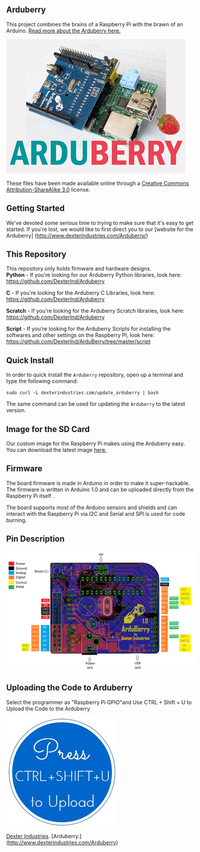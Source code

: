 ## **Arduberry**
This project combines the brains of a Raspberry Pi with the brawn of an Arduino.  [Read more about the Arduberry here.](http://www.dexterindustries.com/Arduberry)

![Picture](Arduberry_Logo_3%20copy.jpg)

These files have been made available online through a [Creative Commons Attribution-ShareAlike 3.0](http://creativecommons.org/licenses/by-sa/3.0/) license.

## Getting Started

We've devoted some serious time to trying to make sure that it's easy to get started.  If you're lost, we would like to first direct you to our [website for the Arduberry] (http://www.dexterindustries.com/Arduberry/)

## This Repository

This repository only holds firmware and hardware designs.  
**Python** - If you're looking for our Arduberry Python libraries, look here:	https://github.com/DexterInd/Arduberry
	
**C** - If you're looking for the Arduberry C Libraries, look here: 		https://github.com/DexterInd/Arduberry
	
**Scratch** - If you're looking for the Arduberry Scratch libraries, look here:	https://github.com/DexterInd/Arduberry

**Script** - If you're looking for the Arduberry Scripts for installing the softwares and other settings on the Raspberry PI, look here:	https://github.com/DexterInd/ArduBerry/tree/master/script

## Quick Install

In order to quick install the `Arduberry` repository, open up a terminal and type the following command:
```
sudo curl -L dexterindustries.com/update_arduberry | bash
```
The same command can be used for updating the `Arduberry` to the latest version.

## Image for the SD Card
Our custom image for the Raspberry Pi makes using the Arduberry easy. You can download the latest image [here.](http://www.dexterindustries.com/howto/raspberry-pi-tutorials/install-raspbian-for-robots-image-on-an-sd-card/)
	
## Firmware
The board firmware is made in Arduino in order to make it super-hackable.  The firmware is written in Arduino 1.0 and can be uploaded directly from the Raspberry Pi itself .

The board supports most of the Arduino sensors and shields and can interact with the Raspberry Pi via I2C and Serial and SPI is used for code burning.

## Pin Description
![ Arduberry Upload ](Arduberry_hardware_description.png)

## Uploading the Code to Arduberry
Select the programmer as "Raspberry Pi GPIO"and Use CTRL + Shift + U to Upload the Code to the Arduberry

![Arduberry Upload](uploadProgram.JPG)



[Dexter Industries](http://www.dexterindustries.com/).
[Arduberry.] (http://www.dexterindustries.com/Arduberry)
